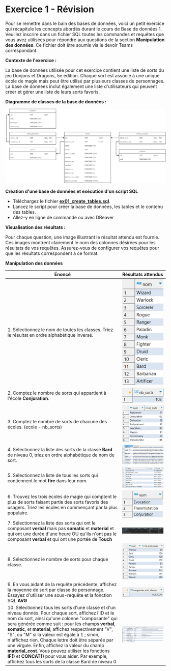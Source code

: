 # Exercice 1 - Révision

Pour se remettre dans le bain des bases de données, voici un petit exercice qui récapitule les concepts abordés durant le cours de Base de données 1. Veuillez inscrire dans un fichier SQL toutes les commandes et requêtes que vous avez utilisées pour répondre aux questions de la section **Manipulation des données**. Ce fichier doit être soumis via le devoir Teams correspondant.

**Contexte de l'exercice :**

La base de données utilisée pour cet exercice contient une liste de sorts du jeu Donjons et Dragons, 5e édition. Chaque sort est associé à une unique école de magie mais peut être utilisé par plusieurs classes de personnages. La base de données inclut également une liste d'utilisateurs qui peuvent créer et gérer une liste de leurs sorts favoris.

**Diagramme de classes de la base de données :**

![ex01_a](../images/ex01_diagramme.svg)

**Création d'une base de données et exécution d'un script SQL**

- Téléchargez le fichier [**ex01_create_tables.sql**](../ressources/ex01_create_tables.sql). 
- Lancez le script pour créer la base de données, les tables et le contenu des tables.
- Allez-y en ligne de commande ou avec DBeaver

**Visualisation des résultats :**

Pour chaque question, une image illustrant le résultat attendu est fournie. Ces images montrent clairement le nom des colonnes désirées pour les résultats de vos requêtes. Assurez-vous de configurer vos requêtes pour que les résultats correspondent à ce format.

**Manipulation des données**

| Énoncé | Résultats attendus |
|--------|-------------------|
| 1. Sélectionnez le nom de toutes les classes. Triez le résultat en ordre alphabétique inversé. | ![ex01_01](../images/ex01_01.png) |
| 2. Comptez le nombre de sorts qui appartient à l'école **Conjuration**. | ![ex01_02](../images/ex01_02.png) |
| 3. Comptez le nombre de sorts de chacune des écoles. (ecole - nb_sorts) | ![ex01_03](../images/ex01_03.png) |
| 4. Sélectionnez la liste des sorts de la classe **Bard** de niveau 0, triez en ordre alphabétique de nom de sort. | ![ex01_04](../images/ex01_04.png) |
| 5. Sélectionnez la liste de tous les sorts qui contiennent le mot **fire** dans leur nom. | ![ex01_05](../images/ex01_05.png) |
| 6. Trouvez les trois écoles de magie qui comptent le plus de sorts faisant partie des sorts favoris des usagers. Triez les écoles en commençant par la plus populaire. | ![ex01_06](../images/ex01_06.png) |
| 7. Sélectionnez la liste des sorts qui ont le composant **verbal** mais pas **somatic** et **material** et qui ont une durée d'une heure OU qu'ils n'ont pas le composant **verbal** et qui ont une portée de **Touch** | ![ex01_07](../images/ex01_07.png) |
| 8. Sélectionnez le nombre de sorts pour chaque classe. | ![ex01_08](../images/ex01_08.png) |
| 9. En vous aidant de la requête précédente, affichez la moyenne de sort par classe de personnage. Essayez d'utiliser une sous-requête et la fonction SQL **AVG** | ![ex01_09](../images/ex01_09.png) |
| 10. Sélectionnez tous les sorts d'une classe et d'un niveau donnés. Pour chaque sort, affichez l'ID et le nom du sort, ainsi qu'une colonne "composante" qui sera générée comme suit : pour les champs **verbal**, **somatic**, et **material**, affichez respectivement "V", "S", ou "M" si la valeur est égale à 1 ; sinon, n'affichez rien. Chaque lettre doit être séparée par une virgule. Enfin, affichez la valeur du champ **material_cost**. Vous pouvez utiliser les fonctions **IF()** et **CONCAT()** pour vous aider. Par exemple, affichez tous les sorts de la classe Bard de niveau 0. | ![ex01_10](../images/ex01_10.png) |
